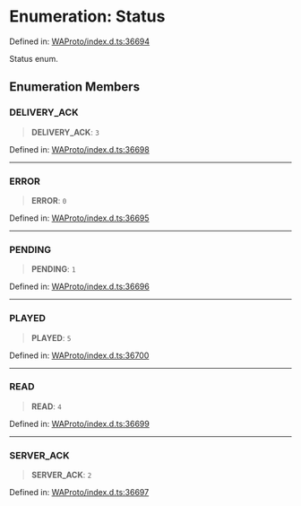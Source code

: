 # Enumeration: Status

Defined in: [WAProto/index.d.ts:36694](https://github.com/Riders004/Tv/blob/3d6aaf6f3efb499dc9d0ca82bb24083bb45a8478/WAProto/index.d.ts#L36694)

Status enum.

## Enumeration Members

### DELIVERY\_ACK

> **DELIVERY\_ACK**: `3`

Defined in: [WAProto/index.d.ts:36698](https://github.com/Riders004/Tv/blob/3d6aaf6f3efb499dc9d0ca82bb24083bb45a8478/WAProto/index.d.ts#L36698)

***

### ERROR

> **ERROR**: `0`

Defined in: [WAProto/index.d.ts:36695](https://github.com/Riders004/Tv/blob/3d6aaf6f3efb499dc9d0ca82bb24083bb45a8478/WAProto/index.d.ts#L36695)

***

### PENDING

> **PENDING**: `1`

Defined in: [WAProto/index.d.ts:36696](https://github.com/Riders004/Tv/blob/3d6aaf6f3efb499dc9d0ca82bb24083bb45a8478/WAProto/index.d.ts#L36696)

***

### PLAYED

> **PLAYED**: `5`

Defined in: [WAProto/index.d.ts:36700](https://github.com/Riders004/Tv/blob/3d6aaf6f3efb499dc9d0ca82bb24083bb45a8478/WAProto/index.d.ts#L36700)

***

### READ

> **READ**: `4`

Defined in: [WAProto/index.d.ts:36699](https://github.com/Riders004/Tv/blob/3d6aaf6f3efb499dc9d0ca82bb24083bb45a8478/WAProto/index.d.ts#L36699)

***

### SERVER\_ACK

> **SERVER\_ACK**: `2`

Defined in: [WAProto/index.d.ts:36697](https://github.com/Riders004/Tv/blob/3d6aaf6f3efb499dc9d0ca82bb24083bb45a8478/WAProto/index.d.ts#L36697)
